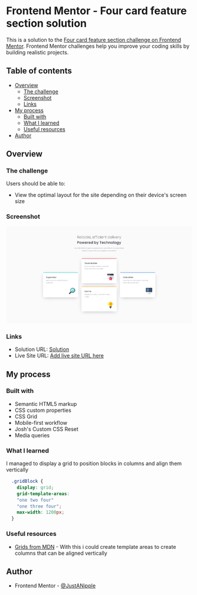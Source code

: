 # Frontend Mentor - Four card feature section solution

This is a solution to the [Four card feature section challenge on Frontend Mentor](https://www.frontendmentor.io/challenges/four-card-feature-section-weK1eFYK). Frontend Mentor challenges help you improve your coding skills by building realistic projects. 

## Table of contents

- [Overview](#overview)
  - [The challenge](#the-challenge)
  - [Screenshot](#screenshot)
  - [Links](#links)
- [My process](#my-process)
  - [Built with](#built-with)
  - [What I learned](#what-i-learned)
  - [Useful resources](#useful-resources)
- [Author](#author)

## Overview

### The challenge

Users should be able to:

- View the optimal layout for the site depending on their device's screen size

### Screenshot

![](screenshot.png)

### Links

- Solution URL: [Solution](https://github.com/JustANipple/four-card-feature-section/blob/master/style.css)
- Live Site URL: [Add live site URL here](https://justanipple.github.io/four-card-feature-section/)

## My process

### Built with

- Semantic HTML5 markup
- CSS custom properties
- CSS Grid
- Mobile-first workflow
- Josh's Custom CSS Reset
- Media queries

### What I learned

I managed to display a grid to position blocks in columns and align them vertically

```css
  .gridBlock {
    display: grid;
    grid-template-areas: 
    "one two four"
    "one three four";
    max-width: 1200px;
  }
```

### Useful resources

- [Grids from MDN](https://developer.mozilla.org/en-US/docs/Learn/CSS/CSS_layout/Grids) - With this i could create template areas to create columns that can be aligned vertically

## Author

- Frontend Mentor - [@JustANipple](https://www.frontendmentor.io/profile/JustANipple)
